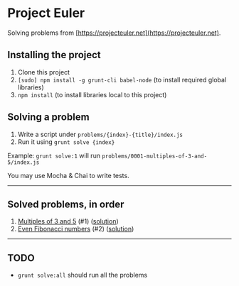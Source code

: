 # Project Euler

Solving problems from [https://projecteuler.net](https://projecteuler.net).

## Installing the project

1. Clone this project
2. `[sudo] npm install -g grunt-cli babel-node` (to install required global libraries)
3. `npm install` (to install libraries local to this project)

## Solving a problem

1. Write a script under `problems/{index}-{title}/index.js`
2. Run it using `grunt solve {index}`

Example: `grunt solve:1` will run `problems/0001-multiples-of-3-and-5/index.js`

You may use Mocha & Chai to write tests.

---

## Solved problems, in order

1. [Multiples of 3 and 5](https://projecteuler.net/problem=1) (#1) ([solution](problems/0001-multiples-of-3-and-5/))
2. [Even Fibonacci numbers](https://projecteuler.net/problem=2) (#2) ([solution](problems/0002-even-fibonacci-numbers/))

---

## TODO

* `grunt solve:all` should run all the problems
